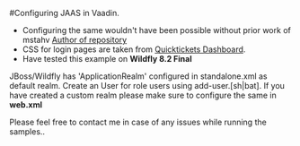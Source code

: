 #Configuring JAAS in Vaadin.

* Configuring the same wouldn't have been possible without prior work of mstahv [Author of repository](https://github.com/mstahv/vaadin-cdi-jaas-jbossas-example/tree/workaround)
* CSS for login pages are taken from [Quicktickets Dashboard](https://github.com/vaadin/dashboard-demo).
* Have tested this example on <b>Wildfly 8.2 Final</b>

JBoss/Wildfly has 'ApplicationRealm' configured in standalone.xml as default realm. 
Create an User for role users using add-user.[sh|bat]. If you have created a custom realm please make sure to configure the same in <b>web.xml</b>

Please feel free to contact me in case of any issues while running the samples..


